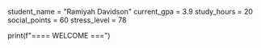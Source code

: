 student_name = "Ramiyah Davidson"
current_gpa = 3.9
study_hours = 20
social_points = 60
stress_level = 78

print(f"==== WELCOME ===")
